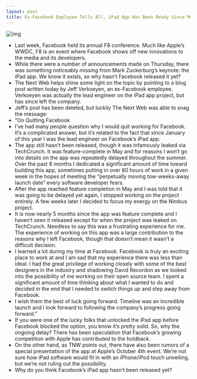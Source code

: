 ```yaml
---
layout: post
title: Ex-Facebook Employee Tells All, iPad App Has Been Ready Since May
---
```

![img](http://media.idownloadblog.com/wp-content/uploads/2011/07/Facebook-for-iPad-Log-In-Screen-e1311602992266.png)
* Last week, Facebook held its annual F8 conference. Much like Apple’s WWDC, F8 is an event where Facebook shows off new innovations to the media and its developers.
* While there were a number of announcements made on Thursday, there was something noticeably missing from Mark Zuckerburg’s keynote: the iPad app. We know it exists, so why hasn’t Facebook released it yet?
* The Next Web helps shine some light on the topic by pointing to a blog post written today by Jeff Verkoeyen, an ex-Facebook employee. Verkoeyen was actually the lead engineer on the iPad app project, but has since left the company.
* Jeff’s post has been deleted, but luckily The Next Web was able to snag the message:
* “On Quitting Facebook
* I’ve had many people question why I would quit working for Facebook. It’s a complicated answer, but it’s related to the fact that since January of this year I was the lead engineer on Facebook’s iPad app.
* The app still hasn’t been released, though it was infamously leaked via TechCrunch. It was feature-complete in May and for reasons I won’t go into details on the app was repeatedly delayed throughout the summer. Over the past 8 months I dedicated a significant amount of time toward building this app, sometimes putting in over 80 hours of work in a given week in the hopes of meeting the “perpetually moving tow-weeks-away launch date” every software developer fears.
* After the app reached feature completion in May and I was told that it was going to be delayed yet again, I stopped working on the project entirely. A few weeks later I decided to focus my energy on the Nimbus project.
* It is now nearly 5 months since the app was feature complete and I haven’t seen it released except for when the project was leaked on TechCrunch. Needless to say this was a frustrating experience for me. The experience of working on this app was a large contribution to the reasons why I left Facebook, though that doesn’t mean it wasn’t a difficult decision.
* I learned a lot during my time at Facebook. Facebook is truly an exciting place to work at and I am sad that my experience there was less than ideal. I had the great privilege of working closely with some of the best designers in the industry and shadowing David Recordon as we looked into the possibility of me working on their open source team. I spent a significant amount of time thinking about what I wanted to do and decided in the end that I needed to switch things up and step away from Facebook.
* I wish them the best of luck going forward. Timeline was an incredible launch and I look forward to following the company’s progress going forward.”
* If you were one of the lucky folks that unlocked the iPad app before Facebook blocked the option, you know it’s pretty solid. So, why the ongoing delay? There has been speculation that Facebook’s growing competition with Apple has contributed to the holdback.
* On the other hand, as TNW points out, there have also been rumors of a special presentation of the app at Apple’s October 4th event. We’re not sure how iPad software would fit in with an iPhone/iPod touch unveiling, but we’re not ruling out the possibility.
* Why do you think Facebook’s iPad app hasn’t been released yet?

